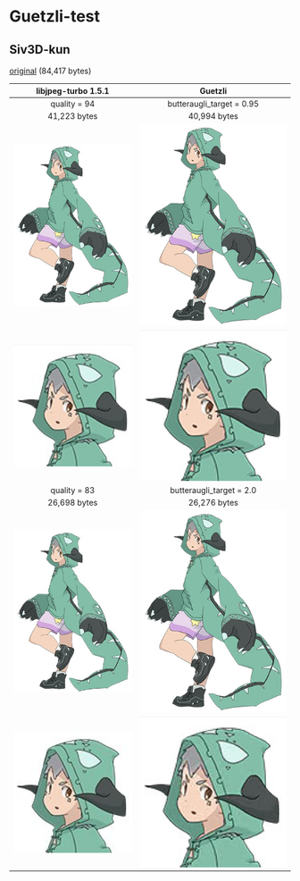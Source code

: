 # Guetzli-test

## Siv3D-kun

[original](https://github.com/Reputeless/Guetzli-test/blob/master/images/siv3d-kun/original.png) (84,417 bytes)

|libjpeg-turbo 1.5.1|Guetzli|
|:---:|:---:|
|quality = 94|butteraugli_target = 0.95|
|41,223 bytes|40,994 bytes|
|<img src="https://github.com/Reputeless/Guetzli-test/blob/master/images/siv3d-kun/q94.jpg">|<img src="https://github.com/Reputeless/Guetzli-test/blob/master/images/siv3d-kun/b0.95.jpg">|
|<img src="https://github.com/Reputeless/Guetzli-test/blob/master/images/siv3d-kun/q94-large.png">|<img src="https://github.com/Reputeless/Guetzli-test/blob/master/images/siv3d-kun/b0.95-large.png">|
|quality = 83|butteraugli_target = 2.0|
|26,698 bytes|26,276 bytes|
|<img src="https://github.com/Reputeless/Guetzli-test/blob/master/images/siv3d-kun/q83.jpg">|<img src="https://github.com/Reputeless/Guetzli-test/blob/master/images/siv3d-kun/b2.0.jpg">|
|<img src="https://github.com/Reputeless/Guetzli-test/blob/master/images/siv3d-kun/q83-large.png">|<img src="https://github.com/Reputeless/Guetzli-test/blob/master/images/siv3d-kun/b2.0-large.png">|
